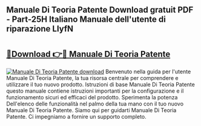 ## Manuale Di Teoria Patente Download gratuit PDF - Part-25H Italiano Manuale dell'utente di riparazione LIyfN

# <h2><a href="http://dfg8m6.blite.top/?on=Manuale+Di+Teoria+Patente">🔗Download 👉🔴 Manuale Di Teoria Patente</a></h2>

[![Manuale Di Teoria Patente download](https://i.imgur.com/lujVjoI.png)](http://dfg8m6.blite.top/?on=Manuale+Di+Teoria+Patente)
Benvenuto nella guida per l'utente Manuale Di Teoria Patente, la tua risorsa centrale per comprendere e utilizzare il tuo nuovo prodotto. Istruzioni di base Manuale Di Teoria Patente questo manuale contiene istruzioni importanti per la configurazione e il funzionamento sicuri ed efficaci del prodotto. Sperimenta la potenza Dell'elenco delle funzionalità nel palmo della tua mano con il tuo nuovo Manuale Di Teoria Patente. Siamo qui per guidarti Manuale Di Teoria Patente. Ci impegniamo a fornire un supporto completo.
